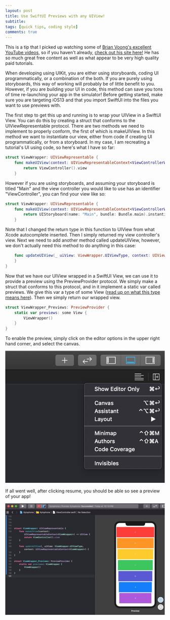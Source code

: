 ```yaml
---
layout: post
title: Use SwiftUI Previews with any UIView!
subtitle:
tags: [quick tips, coding style]
comments: true
---
```


This is a tip that I picked up watching some of [Brian Voong's excellent YouTube videos](https://www.youtube.com/channel/UCuP2vJ6kRutQBfRmdcI92mA), so if you haven't already, [check out his site here!](https://www.letsbuildthatapp.com) He has so much great free content as well as what appear to be very high quality paid tutorials.

When developing using UIKit, you are either using storyboards, coding UI programmatically, or a combination of the both. If you are purely using storyboards, this way of working will probably be of little benefit to you. However, if you are building your UI in code, this method can save you tons of time re-launching your app in the simulator! Before getting started, make sure you are targeting iOS13 and that you import SwiftUI into the files you want to use previews with.

The first step to get this up and running is to wrap your UIView in a SwiftUI View. You can do this by creating a struct that conforms to the UIViewRepresentable protocol. There are two methods we need to implement to properly conform, the first of which is makeUIView. In this method we want to instantiate our view, either from code if creating UI programmatically, or from a storyboard. In my case, I am recreating a tutorial's UI using code, so here's what I have so far:

```swift
struct ViewWrapper: UIViewRepresentable {
    func makeUIView(context: UIViewRepresentableContext<ViewControllerWrapper>) -> UIView {
        return ViewController().view
    }
```

However if you are using storyboards, and assuming your storyboard is titled "Main" and the view controller you would like to use has an identifier "ViewController", you can find your view like so:
```swift
struct ViewWrapper: UIViewRepresentable {
    func makeUIView(context: UIViewRepresentableContext<ViewControllerWrapper>) -> UIView {
        return UIStoryboard(name: "Main", bundle: Bundle.main).instantiateViewController(identifier: "ViewController").view
    }
```

Note that I changed the return type in this function to UIView from what Xcode autocomplete inserted. Then I simply returned my view controller's view. Next we need to add another method called updateUIView, however, we don't actually need this method to do anything in this case:

```swift
    func updateUIView(_ uiView: ViewWrapper.UIViewType, context: UIViewRepresentableContext<ViewWrapper>) {
    }
}
```

Now that we have our UIView wrapped in a SwiftUI View, we can use it to provide a preview using the PreviewProvider protocol. We simply make a struct that conforms to this protocol, and in it implement a static var called previews. We give this var a type of some View ([read up on what this type means here](https://medium.com/@PhiJay/whats-this-some-in-swiftui-34e2c126d4c4)). Then we simply return our wrapped view.

```swift
struct ViewWrapper_Previews: PreviewProvider {
    static var previews: some View {
        ViewWrapper()
    }
}
```

To enable the preview, simply click on the editor options in the upper right hand corner, and select the canvas.

![](/img/2019-11-6-swiftui-previews/screen-shot-1.jpg)

If all went well, after clicking resume, you should be able so see a preview of your app!

![](/img/2019-11-6-swiftui-previews/screen-shot-2.jpg)